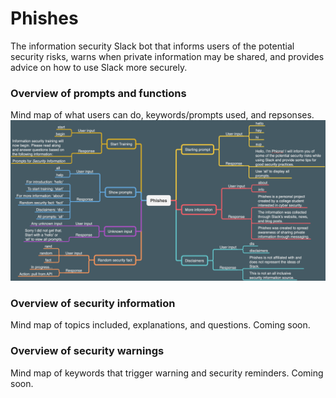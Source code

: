 # Phishes
The information security Slack bot that informs users of the potential security risks, warns when private information may be shared, and provides advice on how to use Slack more securely.
  
### Overview of prompts and functions
Mind map of what users can do, keywords/prompts used, and repsonses.
![](https://github.com/gwnch/Phishes/blob/master/images/phishes_mind_map.png)
  
### Overview of security information
Mind map of topics included, explanations, and questions. Coming soon.
  
### Overview of security warnings
Mind map of keywords that trigger warning and security reminders. Coming soon.

